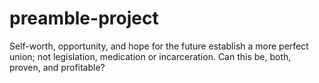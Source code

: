 # preamble-project
Self-worth, opportunity, and hope for the future establish a more perfect union; not legislation, medication or incarceration. Can this be, both, proven, and profitable?
